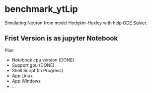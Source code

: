 # benchmark_ytLip
Simulating Neuron from  model Hodgkin–Huxley with help [ODE Solver](https://github.com/rtqichen/torchdiffeq).
## Frist Version is as jupyter Notebook
Plan
- Notebook cpu version (DONE)
- Support gpu (DONE)
- Shell Script (In Progress)
- App Linux
- App Windows
- ...
